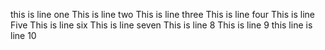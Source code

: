 this is line one
This is line two
This is line three
This is line four
This is line Five 
This is line six
This is line seven
This is line 8
This is line 9
this line is line 10